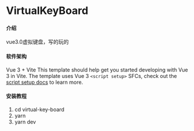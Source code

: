 # VirtualKeyBoard

#### 介绍
vue3.0虚拟键盘，写的玩的

#### 软件架构
Vue 3 + Vite
This template should help get you started developing with Vue 3 in Vite. The template uses Vue 3 `<script setup>` SFCs, check out the [script setup docs](https://v3.vuejs.org/api/sfc-script-setup.html#sfc-script-setup) to learn more.


#### 安装教程

1.  cd virtual-key-board
2.  yarn
3.  yarn dev

